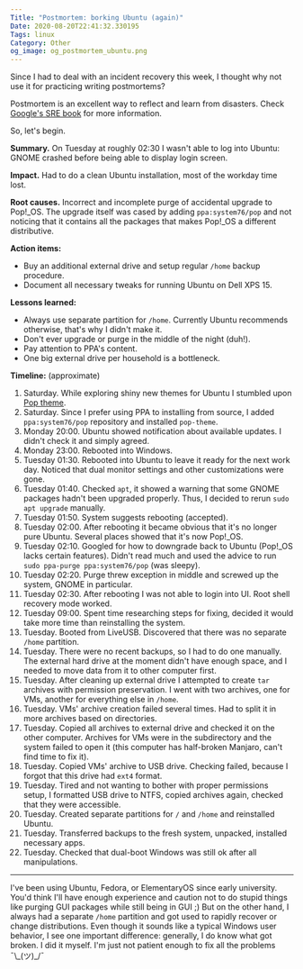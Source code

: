 ```yaml
---
Title: "Postmortem: borking Ubuntu (again)"
Date: 2020-08-20T22:41:32.330195
Tags: linux
Category: Other
og_image: og_postmortem_ubuntu.png
---
```


Since I had to deal with an incident recovery this week, I thought why not use it for practicing writing postmortems?

Postmortem is an excellent way to reflect and learn from disasters. Check [Google's SRE book](https://landing.google.com/sre/sre-book/chapters/postmortem-culture/) for more information.

So, let's begin.

**Summary.** On Tuesday at roughly 02:30 I wasn't able to log into Ubuntu: GNOME crashed before being able to display login screen.

**Impact.** Had to do a clean Ubuntu installation, most of the workday time lost.

**Root causes.** Incorrect and incomplete purge of accidental upgrade to Pop!_OS. The upgrade itself was cased by adding `ppa:system76/pop` and not noticing that it contains all the packages that makes Pop!_OS a different distributive.

**Action items:**

- Buy an additional external drive and setup regular `/home` backup procedure.
- Document all necessary tweaks for running Ubuntu on Dell XPS 15.

**Lessons learned:**

- Always use separate partition for `/home`. Currently Ubuntu recommends otherwise, that's why I didn't make it.
- Don't ever upgrade or purge in the middle of the night (duh!).
- Pay attention to PPA's content.
- One big external drive per household is a bottleneck.


**Timeline:** (approximate)

1. Saturday. While exploring shiny new themes for Ubuntu I stumbled upon [Pop theme](https://github.com/pop-os/gtk-theme).
2. Saturday. Since I prefer using PPA to installing from source, I added `ppa:system76/pop` repository and installed `pop-theme`.
3. Monday 20:00. Ubuntu showed notification about available updates. I didn't check it and simply agreed.
4. Monday 23:00. Rebooted into Windows.
5. Tuesday 01:30. Rebooted into Ubuntu to leave it ready for the next work day. Noticed that dual monitor settings and other customizations were gone.
6. Tuesday 01:40. Checked `apt`, it showed a warning that some GNOME packages hadn't been upgraded properly. Thus, I decided to rerun `sudo apt upgrade` manually. 
7. Tuesday 01:50. System suggests rebooting (accepted).
8. Tuesday 02:00. After rebooting it became obvious that it's no longer pure Ubuntu. Several places showed that it's now Pop!_OS. 
9. Tuesday 02:10. Googled for how to downgrade back to Ubuntu (Pop!_OS lacks certain features). Didn't read much and used the advice to run `sudo ppa-purge ppa:system76/pop` (was sleepy). 
10. Tuesday 02:20. Purge threw exception in middle and screwed up the system, GNOME in particular.
11. Tuesday 02:30. After rebooting I was not able to login into UI. Root shell recovery mode worked.
12. Tuesday 09:00. Spent time researching steps for fixing, decided it would take more time than reinstalling the system.
13. Tuesday. Booted from LiveUSB. Discovered that there was no separate `/home` partition. 
14. Tuesday. There were no recent backups, so I had to do one manually. The external hard drive at the moment didn't have enough space, and I needed to move data from it to other computer first.
15. Tuesday. After cleaning up external drive I attempted to create `tar` archives with permission preservation. I went with two archives, one for VMs, another for everything else in `/home`.
16. Tuesday. VMs' archive creation failed several times. Had to split it in more archives based on directories.
17. Tuesday. Copied all archives to external drive and checked it on the other computer. Archives for VMs were in the subdirectory and the system failed to open it (this computer has half-broken Manjaro, can't find time to fix it).
18. Tuesday. Copied VMs' archive to USB drive. Checking failed, because I forgot that this drive had `ext4` format. 
19. Tuesday. Tired and not wanting to bother with proper permissions setup, I formatted USB drive to NTFS, copied archives again, checked that they were accessible.
20. Tuesday. Created separate partitions for `/` and `/home` and reinstalled Ubuntu.
21. Tuesday. Transferred backups to the fresh system, unpacked, installed necessary apps.
22. Tuesday. Checked that dual-boot Windows was still ok after all manipulations.


---

I've been using Ubuntu, Fedora, or ElementaryOS since early university. You'd think I'll have enough experience and caution not to do stupid things like purging GUI packages while still being in GUI ;) But on the other hand, I always had a separate `/home` partition and got used to rapidly recover or change distributions. Even though it sounds like a typical Windows user behavior, I see one important difference: generally, I do know what got broken. I did it myself. I'm just not patient enough to fix all the problems ¯\\_(ツ)\_/¯